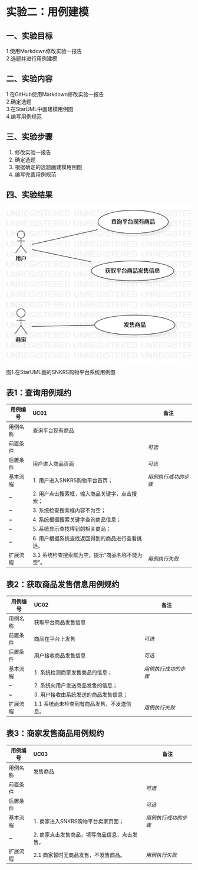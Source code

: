 # 实验二：用例建模

## 一、实验目标

1.使用Markdown修改实验一报告  
2.选题并进行用例建模

## 二、实验内容

1.在GitHub使用Markdown修改实验一报告  
2.确定选题  
3.在StarUML中画建模用例图  
4.编写用例规范

## 三、实验步骤

1. 修改实验一报告
2. 确定选题  
3. 根据确定的选题画建模用例图
4. 编写完善用例规范

## 四、实验结果

![第一个用例图](./model02.jpg)

图1.在StarUML画的SNKRS购物平台系统用例图


## 表1：查询用例规约  

用例编号  | UC01 | 备注  
-|:-|-  
用例名称  | 查询平台现有商品  |   
前置条件  |      | *可选*   
后置条件  |  用户进入商品页面    | *可选*   
基本流程  | 1. 用户进入SNKRS购物平台首页；  |*用例执行成功的步骤*    
~| 2. 用户点击搜索框，输入商品关键字，点击搜索；  | 
~| 3. 系统检查搜索框内容不为空；  |  
~| 4. 系统根据搜索关键字查询商品信息；  |   
~| 5. 系统显示查找得到的相关商品；   |   
~| 6. 用户根据系统查找返回得到的商品进行查看挑选。   |  
扩展流程  | 3.1 系统检查搜索框为空，提示“商品名称不能为空”。  |*用例执行失败*     


## 表2：获取商品发售信息用例规约  

用例编号  | UC02 | 备注  
-|:-|-  
用例名称  | 获取平台商品发售信息  |   
前置条件  |  商品在平台上发售    | *可选*   
后置条件  |  用户接收商品发售信息    | *可选*   
基本流程  | 1. 系统检测商家发售商品的信息；  |*用例执行成功的步骤*    
~| 2. 系统向用户发送商品发售的信息；  |   
~| 3. 用户接收由系统发送的商品发售信息； |   
扩展流程  | 1.1 系统尚未检查到有商品发售，不发送信息。  |*用例执行失败* 


## 表3：商家发售商品用例规约  

用例编号  | UC03 | 备注  
-|:-|-  
用例名称  | 发售商品  |   
前置条件  |      | *可选*   
后置条件  |      | *可选*   
基本流程  | 1. 商家进入SNKRS购物平台卖家页面；  |*用例执行成功的步骤*    
~| 2. 商家点击发售商品，填写商品信息，点击发售。  |   
扩展流程  | 2.1 商家暂时无商品发售，不发售商品。  |*用例执行失败*    
 
